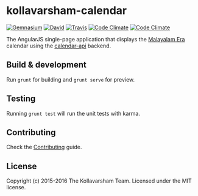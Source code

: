 # kollavarsham-calendar

[![Gemnasium](https://img.shields.io/gemnasium/kollavarsham/calendar.svg)](https://gemnasium.com/kollavarsham/calendar) [![David](https://img.shields.io/david/dev/kollavarsham/calendar.svg)](https://david-dm.org/kollavarsham/calendar#info=devDependencies) [![Travis](https://img.shields.io/travis/kollavarsham/calendar.svg)](https://travis-ci.org/kollavarsham/calendar) [![Code Climate](https://img.shields.io/codeclimate/github/kollavarsham/calendar.svg)](https://codeclimate.com/github/kollavarsham/calendar/code) [![Code Climate](https://img.shields.io/codeclimate/coverage/github/kollavarsham/calendar.svg)](https://codeclimate.com/github/kollavarsham/calendar/coverage)

The AngularJS single-page application that displays the [Malayalam Era](https://en.wikipedia.org/wiki/Kollam_era) calendar using the [calendar-api](https://github.com/kollavarsham/calendar-api) backend.

## Build & development

Run `grunt` for building and `grunt serve` for preview.

## Testing

Running `grunt test` will run the unit tests with karma.

## Contributing
Check the [Contributing](CONTRIBUTING.md) guide.

## License
Copyright (c) 2015-2016 The Kollavarsham Team. Licensed under the MIT license.
